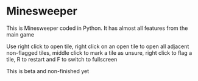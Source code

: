 # Minesweeper
This is Minesweeper coded in Python. It has almost all features from the main game

Use right click to open tile, right click on an open tile to open all adjacent non-flagged tiles, middle click to mark a tile as unsure, right click to flag a tile, R to restart and F to switch to fullscreen

This is beta and non-finished yet
